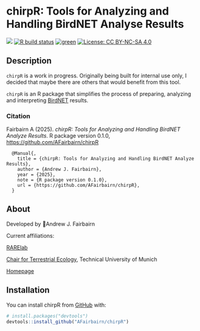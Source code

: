 
<!-- README.md is generated from README.Rmd. Please edit that file -->

# chirpR: Tools for Analyzing and Handling BirdNET Analyse Results

<!-- badges: start -->

[![](https://img.shields.io/badge/lifecycle-experimental-red.svg)](https://lifecycle.r-lib.org/articles/stages.html#experimental)
[![R build
status](https://github.com/Afairbairn/chirpR/workflows/R-CMD-check/badge.svg)](https://github.com/Afairbairn/chirpR/actions)
[![green](https://www.repostatus.org/badges/latest/active.svg)](https://www.repostatus.org/#active)
[![License: CC BY-NC-SA
4.0](https://img.shields.io/badge/license-CC%20BY--NC--SA%204.0-blue.svg)](https://cran.r-project.org/web/licenses/CC%20BY-NC-SA%204.0)
<!-- badges: end -->

## Description

`chirpR` is a work in progress. Originally being built for internal use
only, I decided that maybe there are others that would benefit from this
tool.

`chirpR` is an R package that simplifies the process of preparing,
analyzing and interpreting
[BirdNET](https://github.com/birdnet-team/BirdNET-Analyzer) results.

### Citation

Fairbairn A (2025). *chirpR: Tools for Analyzing and Handling BirdNET
Analyze Results*. R package version 0.1.0,
<https://github.com/AFairbairn/chirpR>

      @Manual{,
        title = {chirpR: Tools for Analyzing and Handling BirdNET Analyze Results},
        author = {Andrew J. Fairbairn},
        year = {2025},
        note = {R package version 0.1.0},
        url = {https://github.com/AFairbairn/chirpR},
      }

## About

Developed by 🦜Andrew J. Fairbairn

Current affiliations:

[RARElab](https://www.rarelab.org/)

[Chair for Terrestrial Ecology](https://www3.ls.tum.de/en/toek/home/),
Technical University of Munich

[Homepage](https://afairbairn.com/)

## Installation

You can install chirpR from [GitHub](https://github.com/) with:

``` r
# install.packages("devtools")
devtools::install_github("AFairbairn/chirpR")
```
